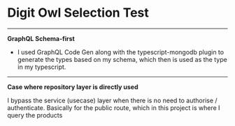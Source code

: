 # Digit Owl Selection Test
 
 ---
 
**GraphQL Schema-first**
 - I used GraphQL Code Gen along with the typescript-mongodb plugin to generate the types based on my schema, which then is used as the type in my typescript.

---

**Case where repository layer is directly used**
<p> I bypass the service (usecase) layer when there is no need to authorise / authenticate. Basically for the public route, which in this project is where I query the products</p>

